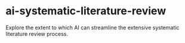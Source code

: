 # ai-systematic-literature-review
Explore the extent to which AI can streamline the extensive systematic literature review process.
